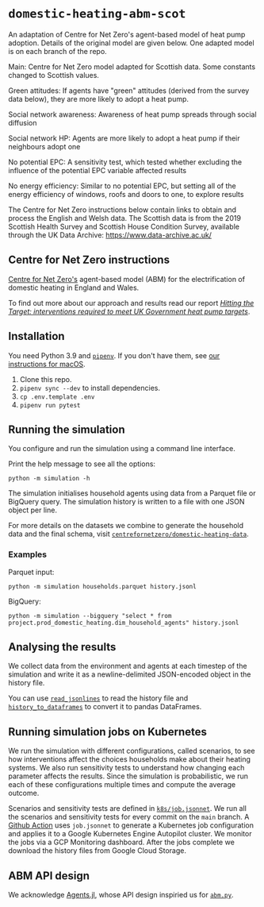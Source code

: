 # `domestic-heating-abm-scot`
An adaptation of Centre for Net Zero's agent-based model of heat pump adoption. Details of the original model are given below.
One adapted model is on each branch of the repo.

Main: Centre for Net Zero model adapted for Scottish data. Some constants changed to Scottish values.

Green attitudes: If agents have "green" attitudes (derived from the survey data below), they are more likely to adopt a heat pump.

Social network awareness: Awareness of heat pump spreads through social diffusion

Social network HP: Agents are more likely to adopt a heat pump if their neighbours adopt one

No potential EPC: A sensitivity test, which tested whether excluding the influence of the potential EPC variable affected results

No energy efficiency: Similar to no potential EPC, but setting all of the energy efficiency of windows, roofs and doors to one, to explore results

The Centre for Net Zero instructions below contain links to obtain and process the English and Welsh data.
The Scottish data is from the 2019 Scottish Health Survey and Scottish House Condition Survey, available through the UK Data Archive: https://www.data-archive.ac.uk/

## Centre for Net Zero instructions

[Centre for Net Zero's](https://www.centrefornetzero.org/) agent-based model (ABM) for the electrification of domestic heating in England and Wales.

To find out more about our approach and results read our report [_Hitting the Target: interventions required to meet UK Government heat pump targets_](https://www.centrefornetzero.org/res/hitting-the-target/).

## Installation

You need Python 3.9 and [`pipenv`](https://github.com/pypa/pipenv).
If you don't have them, see [our instructions for macOS](https://gist.github.com/tomwphillips/715d4fd452ef5d52b4708c0fc5d4f30f).

1. Clone this repo.
2. `pipenv sync --dev` to install dependencies.
3. `cp .env.template .env`
4. `pipenv run pytest`

## Running the simulation

You configure and run the simulation using a command line interface.

Print the help message to see all the options:

```
python -m simulation -h
```

The simulation initialises household agents using data from a Parquet file or BigQuery query.
The simulation history is written to a file with one JSON object per line.

For more details on the datasets we combine to generate the household data and the final schema, visit [`centrefornetzero/domestic-heating-data`](https://github.com/centrefornetzero/domestic-heating-data).

### Examples

Parquet input:

```
python -m simulation households.parquet history.jsonl
```

BigQuery:

```
python -m simulation --bigquery "select * from project.prod_domestic_heating.dim_household_agents" history.jsonl
```

## Analysing the results

We collect data from the environment and agents at each timestep of the simulation and write it as a newline-delimited JSON-encoded object in the history file.

You can use [`read_jsonlines`](https://github.com/centrefornetzero/domestic-heating-abm/blob/1eabe653c19f93f831d6b72cce6249515c42030d/abm.py#L130) to read the history file and [`history_to_dataframes`](https://github.com/centrefornetzero/domestic-heating-abm/blob/1eabe653c19f93f831d6b72cce6249515c42030d/abm.py#L135) to convert it to pandas DataFrames.

## Running simulation jobs on Kubernetes

We run the simulation with different configurations, called scenarios, to see how interventions affect the choices households make about their heating systems.
We also run sensitivity tests to understand how changing each parameter affects the results.
Since the simulation is probabilistic, we run each of these configurations multiple times and compute the average outcome.

Scenarios and sensitivity tests are defined in [`k8s/job.jsonnet`](k8s/job.jsonnet).
We run all the scenarios and sensitivity tests for every commit on the `main` branch.
A [Github Action](.github/workflows/container.yaml) uses `job.jsonnet` to generate a Kubernetes job configuration and applies it to a Google Kubernetes Engine Autopilot cluster.
We monitor the jobs via a GCP Monitoring dashboard.
After the jobs complete we download the history files from Google Cloud Storage.

## ABM API design

We acknowledge [Agents.jl](https://github.com/JuliaDynamics/Agents.jl), whose API design inspiried us for [`abm.py`](abm.py).
